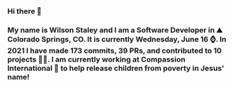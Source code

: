 ### Hi there 👋

### My name is Wilson Staley and I am a Software Developer in ⛰ Colorado Springs, CO.  It is currently Wednesday, June 16 ⌚. In 2021 I have made 173 commits, 39 PRs, and contributed to 10 projects 👨‍💻. I am currently working at Compassion International 🏢 to help release children from poverty in Jesus' name!